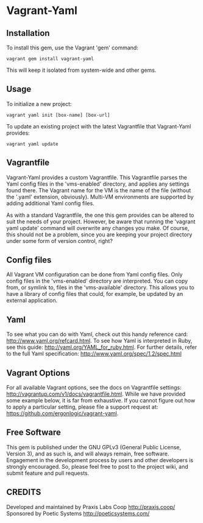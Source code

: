 Vagrant-Yaml
============

Installation
------------

To install this gem, use the Vagrant 'gem' command:

```
vagrant gem install vagrant-yaml
```

This will keep it isolated from system-wide and other gems.


Usage
-----

To initialize a new project:

```
vagrant yaml init [box-name] [box-url]
```

To update an existing project with the latest Vagrantfile that Vagrant-Yaml
provides:

```
vagrant yaml update
```


Vagrantfile
-----------

Vagrant-Yaml provides a custom Vagrantfile. This Vagrantfile parses the Yaml
config files in the 'vms-enabled' directory, and applies any settings found
there. The Vagrant name for the VM is the name of the file (without the '.yaml'
extension, obviously). Multi-VM environments are supported by adding additional
Yaml config files.

As with a standard Vagrantfile, the one this gem provides can be altered to
suit the needs of your project. However, be aware that running the 'vagrant
yaml update' command will overwrite any changes you make. Of course, this
should not be a problem, since you are keeping your project directory under
some form of version control, right?


Config files
------------

All Vagrant VM configuration can be done from Yaml config files. Only config
files in the 'vms-enabled' directory are interpreted. You can copy from, or
symlink to, files in the 'vms-available' directory. This allows you to have a
library of config files that could, for example, be updated by an external
application.


Yaml
----

To see what you can do with Yaml, check out this handy reference card:
http://www.yaml.org/refcard.html. To see how Yaml is interpreted in Ruby, see
this guide: http://yaml.org/YAML_for_ruby.html. For further details, refer to
the full Yaml specification: http://www.yaml.org/spec/1.2/spec.html


Vagrant Options
---------------

For all available Vagrant options, see the docs on Vagrantfile settings:
http://vagrantup.com/v1/docs/vagrantfile.html. While we have provided some
example below, it is far from exhaustive. If you cannot figure out how to apply
a particular setting, please file a support request at:
https://github.com/ergonlogic/vagrant-yaml.


Free Software
-------------

This gem is published under the GNU GPLv3 (General Public License, Version 3),
and as such is, and will always remain, free software. Engagement in the
development process by users and other developers is strongly encouraged. So,
please feel free to post to the project wiki, and submit feature and pull
requests.


CREDITS
-------

Developed and maintained by Praxis Labs Coop <http://praxis.coop/>
Sponsored by Poetic Systems <http://poeticsystems.com/>
